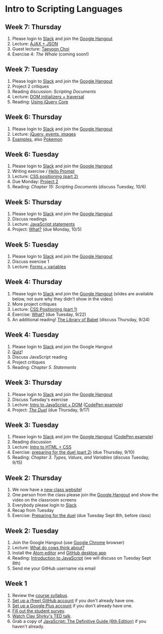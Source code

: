 # Intro to Scripting Languages

## Week 7: Thursday

1. Please login to [Slack](https://im215.slack.com/) and join the [Google Hangout](https://hangouts.google.com/call/25ogzr7h3ztqgvgcbn5ydddyr4a)
2. Lecture: [AJAX + JSON](week7/ajax-json)
3. Guest lecture: [Taeyoon Choi](http://sfpc.io/people/taeyoon-choi/)
4. Exercise 4: *The Whale* (coming soon!)

## Week 7: Tuesday

1. Please login to [Slack](https://im215.slack.com/) and join the [Google Hangout](https://www.youtube.com/watch?v=F8JgJULu37Y) 
2. Project 2 critiques
3. Reading discussion: *Scripting Documents*
4. Lecture: [DOM initializers + traversal](week7/js-dom)
5. Reading: [Using jQuery Core](http://learn.jquery.com/using-jquery-core/)

## Week 6: Thursday

1. Please login to [Slack](https://im215.slack.com/) and join the [Google Hangout](https://www.youtube.com/watch?v=QiADdtRep3M) 
2. Lecture: [jQuery, events, images](/scripting/week6/jquery_events_images.pdf)
3. [Examples](/scripting/week6/examples/), also [Pokemon](http://codepen.io/anon/pen/JYEQoq)

## Week 6: Tuesday

1. Please login to [Slack](https://im215.slack.com/) and join the [Google Hangout](https://www.youtube.com/watch?v=r13ZPShu3f8)
2. Writing exercise / [Hello Prompt](http://helloprompt.com/)
3. Lecture: [CSS positioning (part 2)](/scripting/week6/css-positioning)
4. Due Monday: [Project 2](/scripting/project2/what)
5. Reading: *Chapter 15: Scripting Documents* (discuss Tuesday, 10/6)

## Week 5: Thursday

1. Please login to [Slack](https://im215.slack.com/) and join the [Google Hangout](https://www.youtube.com/watch?v=o2CJdL-Z6nQ)
2. Discuss readings
3. Lecture: [JavaScript statements](/scripting/week5/statements)
3. Project: [What?](/scripting/project2/what) (due Monday, 10/5)

## Week 5: Tuesday

1. Please login to [Slack](https://im215.slack.com/) and join the [Google Hangout](https://www.youtube.com/watch?v=UMhhbAAupDM)
2. Discuss exercise 1
3. Lecture: [Forms + variables](/scripting/week5/forms-vars)

## Week 4: Thursday

1. Please login to [Slack](https://im215.slack.com/) and join the [Google Hangout](https://www.youtube.com/watch?v=e6S8fZmI8y4) (slides are available below, not sure why they didn’t show in the video)
2. More project critiques
3. Lecture: [CSS Positioning (part 1)](/scripting/week4/css-positioning)
4. Exercise: [What?](https://github.com/dphiffer/exercise-3-what) (due Tuesday, 9/22)
5. An additional reading! [The Library of Babel](https://archive.org/stream/TheLibraryOfBabel/babel_djvu.txt) (discuss Thursday, 9/24)

## Week 4: Tuesday

1. Please login to [Slack](https://im215.slack.com/) and join the Google Hangout
2. [Quiz](https://docs.google.com/forms/d/1oLg3wzWZKC-onRccAb9JQVQVkobSNfzkeF9NurC7fno/viewform?usp=send_form#start=invite)!
3. Discuss JavaScript reading
4. Project critiques
5. Reading: *Chapter 5. Statements*

## Week 3: Thursday

1. Please login to [Slack](https://im215.slack.com/) and join the [Google Hangout](https://www.youtube.com/watch?v=WJWWV14uz2E)
2. Discuss Tuesday's exercise
3. Lecture: [Intro to JavaScript + DOM](week3/js-dom) ([CodePen example](http://codepen.io/anon/pen/WQQRXR))
4. Project: [*The Duel*](project1/duel) (due Thursday, 9/17)

## Week 3: Tuesday

1. Please login to [Slack](https://im215.slack.com/) and join the [Google Hangout](https://www.youtube.com/watch?v=US9D5PU-4Rs) ([CodePen example](http://codepen.io/anon/pen/VvLXgL))
2. Reading discussion
3. Lecture: [Intro to HTML + CSS](http://phiffer.org/scripting/week3/html-css)
4. Exercise: [preparing for the duel (part 2)](http://phiffer.org/scripting/week3/duel) (due Thursday, 9/10)
5. Reading: *Chapter 3. Types, Values, and Variables* (discuss Tuesday, 9/15)

## Week 2: Thursday

1. We now have a [new class website](http://phiffer.org/scripting/)!
2. One person from the class please join the [Google Hangout](https://www.youtube.com/watch?v=zFdf9co1Lfo) and show the video on the classroom screens
4. Everybody please login to [Slack](https://im215.slack.com/)
5. Recap from Tuesday
6. Exercise: [Preparing for the duel](http://phiffer.org/scripting/week2/duel) (due Tuesday Sept 8th, before class)

## Week 2: Tuesday

1. Join the Google Hangout (use [Google Chrome](http://www.google.com/chrome/) browser)
2. Lecture: [What do cows think about?](http://phiffer.org/scripting/week2/tuesday-lecture.html)
3. Install the [Atom editor](https://atom.io/) and [GitHub desktop app](https://desktop.github.com/)
4. Reading: [Introduction to JavaScript](http://cdn.oreilly.com/oreilly/booksamplers/9780596805524_sampler.pdf) (we will discuss on Tuesday Sept 8th)
5. Send me your GitHub username via email

## Week 1

1. Review the [course syllabus](http://phiffer.org/scripting/syllabus).
2. [Set up a (free) GitHub account](https://github.com/join) if you don't already have one.
3. [Set up a Google Plus account](https://plus.google.com/) if you don't already have one.
4. [Fill out the student survey](https://docs.google.com/forms/d/1v3zCvcZYKljpOYQ9-rX6-kKjOvnkCl6d8i0qduojEbo/viewform?usp=send_form).
5. [Watch Clay Shirky's TED talk](http://www.ted.com/talks/clay_shirky_how_the_internet_will_one_day_transform_government?language=en).
6. Grab a copy of [JavaScript: The Definitive Guide (6th Edition)](http://shop.oreilly.com/product/9780596805531.do) if you haven't already.
